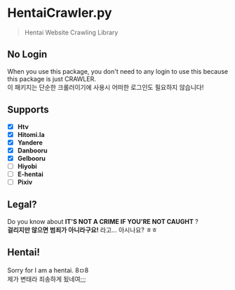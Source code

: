 # HentaiCrawler.py
> Hentai Website Crawling Library

## No Login
When you use this package, you don't need to any login to use this because this package is just CRAWLER.  
이 패키지는 단순한 크롤러이기에 사용시 어떠한 로그인도 필요하지 않습니다!

## Supports
- [x] **Htv**
- [x] **Hitomi.la**
- [x] **Yandere**
- [x] **Danbooru**
- [x] **Gelbooru**
- [ ] **Hiyobi**
- [ ] **E-hentai**
- [ ] **Pixiv**

## Legal?
Do you know about **IT'S NOT A CRIME IF YOU'RE NOT CAUGHT** ?  
**걸리지만 않으면 범죄가 아니라구요!** 라고... 아시나요? ㅎㅎ

## Hentai!
Sorry for I am a hentai. 8ㅁ8  
제가 변태라 죄송하게 됬네여;;;
